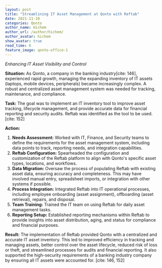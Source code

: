 ```yaml
---
layout: post
title: "Streamlining IT Asset Management at Qonto with Reftab"
date: 2021-11-10
categories: Qonto
author_name: Hichem
author_url: /author/hichem/
author_avatar: hichem
show_avatar: true
read_time: 6
feature_image: qonto-office-1
---
```


*Enhancing IT Asset Visibility and Control*

**Situation:** As Qonto, a company in the banking industry[cite: 146], experienced rapid growth, managing the expanding inventory of IT assets (laptops, mobile devices, peripherals) became increasingly complex. A robust and centralized asset management system was needed for tracking, maintenance, and compliance.

**Task:** The goal was to implement an IT inventory tool to improve asset tracking, lifecycle management, and provide accurate data for financial reporting and security audits. Reftab was identified as the tool to be used. [cite: 152]

**Action:**
1.  **Needs Assessment:** Worked with IT, Finance, and Security teams to define the requirements for the asset management system, including data points to track, reporting needs, and integration capabilities.
2.  **Reftab Configuration:** Spearheaded the configuration and customization of the Reftab platform to align with Qonto's specific asset types, locations, and workflows.
3.  **Data Migration:** Oversaw the process of populating Reftab with existing asset data, ensuring accuracy and completeness. This may have involved manual entry, spreadsheet imports, or integration with other systems if possible.
4.  **Process Integration:** Integrated Reftab into IT operational processes, including employee onboarding (asset assignment), offboarding (asset retrieval), repairs, and disposal.
5.  **Team Training:** Trained the IT team on using Reftab for daily asset management tasks.
6.  **Reporting Setup:** Established reporting mechanisms within Reftab to provide insights into asset distribution, aging, and status for compliance and financial purposes.

**Result:**
The implementation of Reftab provided Qonto with a centralized and accurate IT asset inventory. This led to improved efficiency in tracking and managing assets, better control over the asset lifecycle, reduced risk of loss or theft, and streamlined processes for audits and financial reporting. It also supported the high-security requirements of a banking industry company by ensuring all IT assets were accounted for. [cite: 146, 152]
